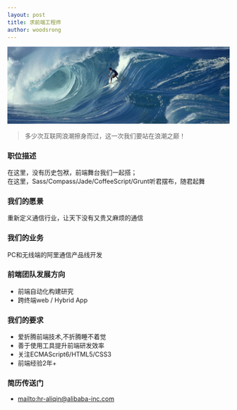 ```yaml
---
layout: post
title: 求前端工程师
author: woodsrong
---
```


![浪潮之巅](/public/images/2014/surfing.jpg)

> 多少次互联网浪潮擦身而过，这一次我们要站在浪潮之巅！

### 职位描述
在这里，没有历史包袱，前端舞台我们一起搭；<br>
在这里，Sass/Compass/Jade/CoffeeScript/Grunt听君摆布，随君起舞

### 我们的愿景
重新定义通信行业，让天下没有又贵又麻烦的通信

### 我们的业务
PC和无线端的阿里通信产品线开发

### 前端团队发展方向
* 前端自动化构建研究
* 跨终端web / Hybrid App

### 我们的要求
* 爱折腾前端技术,不折腾睡不着觉
* 善于使用工具提升前端研发效率
* 关注ECMAScript6/HTML5/CSS3
* 前端经验2年+

### 简历传送门
* <mailto:hr-aliqin@alibaba-inc.com>